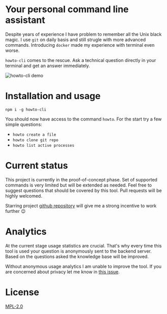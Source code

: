 # Your personal command line assistant

Despite years of experience I have problem to remember all the Unix black magic. I use `git` on daily basis and still strugle with more advanced commands. Introducing `docker` made my experience with terminal even worse.

`howto-cli` comes to the rescue. Ask a technical question directly in your terminal and get an answer immediately.

![howto-cli demo](https://raw.githubusercontent.com/ziolko/howto-cli/master/docs/animation.gif)


# Installation and usage
`npm i -g howto-cli`

You should now have access to the command `howto`. For the start try a few simple questions:
- `howto create a file`
- `howto clone git repo`
- `howto list active processes`

# Current status
This project is currently in the proof-of-concept phase. Set of supported commands is very limited but will be extended as needed. Feel free to suggest questions that should be covered by this tool. Pull requests will be highly welcomed. 

Starring project [github repository](https://github.com/ziolko/howto-cli) will give me a strong incentive to work further :wink:

# Analytics
At the current stage usage statistics are crucial. That's why every time this tool is used your question is anonymously sent to the backend server. Based on the questions asked the knowledge base will be improved.

Without anonymous usage analytics I am unable to improve the tool. If you are concerned about privacy let me know in [this issue](https://github.com/ziolko/howto-cli/issues/1).

# License 
[MPL-2.0](https://opensource.org/licenses/MPL-2.0)